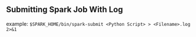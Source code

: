 ## Submitting Spark Job With Log

example: `$SPARK_HOME/bin/spark-submit <Python Script> > <Filename>.log 2>&1`